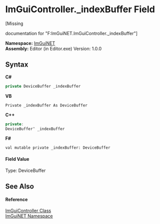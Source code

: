 # ImGuiController._indexBuffer Field
 

\[Missing <summary> documentation for "F:ImGuiNET.ImGuiController._indexBuffer"\]

**Namespace:**&nbsp;<a href="7ecbdf68-1567-8265-0ab1-032412bfb743">ImGuiNET</a><br />**Assembly:**&nbsp;Editor (in Editor.exe) Version: 1.0.0

## Syntax

**C#**<br />
``` C#
private DeviceBuffer _indexBuffer
```

**VB**<br />
``` VB
Private _indexBuffer As DeviceBuffer
```

**C++**<br />
``` C++
private:
DeviceBuffer^ _indexBuffer
```

**F#**<br />
``` F#
val mutable private _indexBuffer: DeviceBuffer
```


#### Field Value
Type: DeviceBuffer

## See Also


#### Reference
<a href="dc8569e8-a101-000f-d0db-652eaa2a83fb">ImGuiController Class</a><br /><a href="7ecbdf68-1567-8265-0ab1-032412bfb743">ImGuiNET Namespace</a><br />